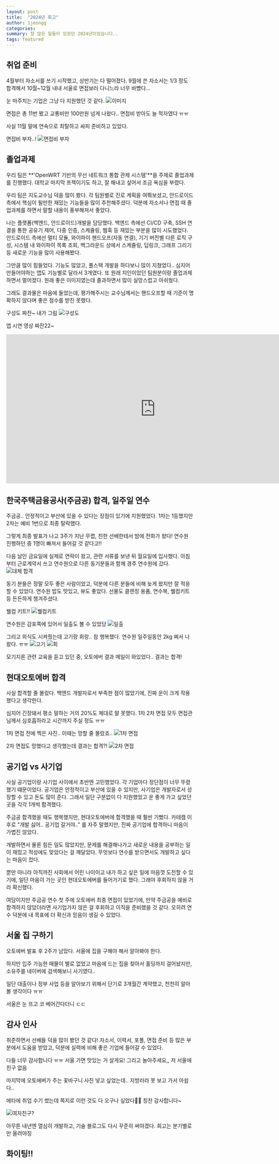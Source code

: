 ```yaml
---
layout: post
title:  "2024년 회고"
author: 1jeongg
categories:
summary: 참 많은 일들이 있었던 2024년이었습니다..
tags: featured
---
```


## 취업 준비
4월부터 자소서를 쓰기 시작했고, 상반기는 다 떨어졌다.
9월에 쓴 자소서는 1/3 정도 합격해서 10월~12월 내내 서울로 면접보러 다니느라 너무 바빴다...

눈 마주치는 기업은 그냥 다 지원했던 것 같다.
![이미지](https://1jeongg.notion.site/image/https%3A%2F%2Fprod-files-secure.s3.us-west-2.amazonaws.com%2Fc256e108-fd9a-4c15-9548-7caa838d19b2%2F2ba784d5-42ce-4639-b9af-495022892b9a%2Fimage.png?table=block&id=16eb79bd-4711-80e2-8124-ec9ae5be5e57&spaceId=c256e108-fd9a-4c15-9548-7caa838d19b2&width=880&userId=&cache=v2)

면접은 총 11번 봤고 교통비만 100만원 넘게 나왔다.. 면접비 받아도 늘 적자였다 ㅠㅠ

사실 11월 말에 연속으로 최탈하고 싸피 준비하고 있었다.

면접비 부자..!
![면접비 부자](https://1jeongg.notion.site/image/https%3A%2F%2Fprod-files-secure.s3.us-west-2.amazonaws.com%2Fc256e108-fd9a-4c15-9548-7caa838d19b2%2F4fecb8be-7132-46c3-872e-379dedd17b13%2Fimage.png?table=block&id=16eb79bd-4711-80d2-9c5a-e6d29cfa9da9&spaceId=c256e108-fd9a-4c15-9548-7caa838d19b2&width=1420&userId=&cache=v2)

## 졸업과제
우리 팀은 **'OpenWRT 기반의 무선 네트워크 통합 관제 시스템'**을 주제로 졸업과제를 진행했다.
대학교 마지막 프젝이기도 하고, 잘 해내고 싶어서 조금 욕심을 부렸다.

우리 팀은 지도교수님 덕을 많이 봤다. 각 팀원별로 진로 계획을 여쭤보셨고, 안드로이드 측에서 핵심이 될만한 재밌는 기능들을 많이 추천해주셨다.
덕분에 자소서나 면접 때 졸업과제를 하면서 말할 내용이 풍부해져서 좋았다.

나는 플랫폼(백엔드, 안드로이드)개발을 담당했다. 백엔드 측에선 CI/CD 구축, SSH 연결을 통한 공유기 제어, 다중 인증, 스케쥴링, 웹훅 등 재밌는 부분을 많이 시도했었다.
안드로이드 측에선 멀티 모듈, 와이파이 핸드오프(자동 연결), 기기 버전별 다른 로직 구성, 시스템 내 와이파이 목록 조회, 백그라운드 상에서 스케쥴링, 딥링크, 그래프 그리기 등 새로운 기능을 많이 사용해봤다.

그만큼 많이 힘들었다. 기능도 많았고, 풀스택 개발을 하다보니 많이 지쳤었다.. 심지어 만들어야하는 앱도 기능별로 달라서 3개였다.
또 원래 지인이었던 팀원분이랑 졸업과제하면서 멀어졌다. 원래 좋은 이미지였는데 졸과하면서 많이 실망스럽고 아쉬웠다.

그래도 결과물은 마음에 들었는데, 평가해주시는 교수님께서는 핸드오프할 때 기준이 명확하지 않다며 좋은 점수를 받진 못했다.

구성도 짜잔~ 내가 그림
![구성도](https://1jeongg.notion.site/image/https%3A%2F%2Fprod-files-secure.s3.us-west-2.amazonaws.com%2Fc256e108-fd9a-4c15-9548-7caa838d19b2%2F032771c4-8f05-4faa-9cc3-ef86abdb21e9%2Fimage.png?table=block&id=16fb79bd-4711-8015-a158-f9b4411bb0a7&spaceId=c256e108-fd9a-4c15-9548-7caa838d19b2&width=1420&userId=&cache=v2)

앱 시연 영상 짜잔22~
<iframe width="800" height="400" src="https://www.youtube.com/embed/cqs0ah1-_uo" frameborder="0" allowfullscreen></iframe>

## 한국주택금융공사(주금공) 합격, 일주일 연수
주금공.. 안정적이고 부산에 있을 수 있다는 장점이 있기에 지원했었다. 1차는 1등했지만 2차는 예비 1번으로 최종 탈락했다.

그렇게 최종 발표가 나고 3주가 지난 무렵, 친한 선배한테서 밤에 전화가 왔다! 연수원 진행하던 중 1명이 빠져서 들어갈 것 같다고!!

다음 날인 금요일에 실제로 연락이 왔고, 관련 서류를 보낸 뒤 월요일에 입사했다. 아침부터 근로계약서 쓰고 연수원으로 다른 동기분들과 함께 경주 연수원에 갔다.
![대체 합격](https://1jeongg.notion.site/image/https%3A%2F%2Fprod-files-secure.s3.us-west-2.amazonaws.com%2Fc256e108-fd9a-4c15-9548-7caa838d19b2%2F65f421fe-f1e3-4d75-8057-fa3302279f8d%2Fimage.png?table=block&id=16fb79bd-4711-8038-9a27-e43ce9223f9a&spaceId=c256e108-fd9a-4c15-9548-7caa838d19b2&width=1110&userId=&cache=v2)

동기 분들은 정말 모두 좋은 사람이었고, 덕분에 다른 분들에 비해 늦게 왔지만 잘 적응할 수 있었다. 연수원 밥도 맛있고, 뷰도 좋았다. 선물도 클렌징 용품, 연수복, 웰컴키트 등 든든하게 챙겨주셨다.

웰컴 키트!!
![웰컴키트](https://1jeongg.notion.site/image/https%3A%2F%2Fprod-files-secure.s3.us-west-2.amazonaws.com%2Fc256e108-fd9a-4c15-9548-7caa838d19b2%2Fc6e44251-557b-410a-83cb-50362cac1ce5%2Fimage.png?table=block&id=16fb79bd-4711-8030-bf03-f9c5fc265e11&spaceId=c256e108-fd9a-4c15-9548-7caa838d19b2&width=1420&userId=&cache=v2)

연수원은 감포쪽에 있어서 일출도 볼 수 있었당
![일출](https://1jeongg.notion.site/image/https%3A%2F%2Fprod-files-secure.s3.us-west-2.amazonaws.com%2Fc256e108-fd9a-4c15-9548-7caa838d19b2%2F717dfb91-aa1d-43fe-827e-afafccb4585f%2Fimage.png?table=block&id=16fb79bd-4711-8043-806d-ebd4aaf29a7e&spaceId=c256e108-fd9a-4c15-9548-7caa838d19b2&width=1420&userId=&cache=v2)

그리고 외식도 시켜줬는데 고기랑 회랑.. 참 행복했다. 연수원 일주일동안 2kg 쪄서 나왔다. ㅠㅠ
![고기](https://1jeongg.notion.site/image/https%3A%2F%2Fprod-files-secure.s3.us-west-2.amazonaws.com%2Fc256e108-fd9a-4c15-9548-7caa838d19b2%2F4e47ac86-13ad-450f-b76b-4d49675a5ddc%2Fimage.png?table=block&id=16fb79bd-4711-809c-a046-f9acbac3fe28&spaceId=c256e108-fd9a-4c15-9548-7caa838d19b2&width=1420&userId=&cache=v2)
![회](https://1jeongg.notion.site/image/https%3A%2F%2Fprod-files-secure.s3.us-west-2.amazonaws.com%2Fc256e108-fd9a-4c15-9548-7caa838d19b2%2Fa3ac4d68-af3b-4d86-9224-7640fd2a458c%2Fimage.png?table=block&id=16fb79bd-4711-8062-a3cb-fd946aa5070b&spaceId=c256e108-fd9a-4c15-9548-7caa838d19b2&width=1420&userId=&cache=v2)

모기지론 관련 교육을 듣고 있던 중, 오토에버 결과 메일이 와있었다.. 결과는 합격!

## 현대오토에버 합격
사실 합격할 줄 몰랐다. 백엔드 개발자로서 부족한 점이 많았기에, 진짜 운이 크게 작용했다고 생각한다.

심지어 긴장돼서 평소 말하는 거의 20%도 제대로 말 못했다. 1차 2차 면접 모두 면접관님께서 심호흡하라고 시간까지 주실 정도 ㅠㅠ

1차 면접 전에 찍은 사진.. 이때는 망할 줄 몰랐죠..
![1차 면접](https://1jeongg.notion.site/image/https%3A%2F%2Fprod-files-secure.s3.us-west-2.amazonaws.com%2Fc256e108-fd9a-4c15-9548-7caa838d19b2%2Fabfeea36-f393-49cc-b122-f100683e21f9%2Fimage.png?table=block&id=16fb79bd-4711-80a8-8597-cfe3012a5414&spaceId=c256e108-fd9a-4c15-9548-7caa838d19b2&width=1420&userId=&cache=v2)

2차 면접도 망했다고 생각했는데 결과는 합격?!
![2차 면접](https://1jeongg.notion.site/image/https%3A%2F%2Fprod-files-secure.s3.us-west-2.amazonaws.com%2Fc256e108-fd9a-4c15-9548-7caa838d19b2%2F4a4cd101-c577-4dac-a2a5-f3319777c64c%2Fimage.png?table=block&id=16eb79bd-4711-80d7-8534-f3a1425dbe72&spaceId=c256e108-fd9a-4c15-9548-7caa838d19b2&width=1290&userId=&cache=v2)

## 공기업 vs 사기업
사실 공기업이랑 사기업 사이에서 초반엔 고민했었다. 각 기업마다 장단점이 너무 뚜렸했기 떄문이었다. 
공기업은 안정적이고 부산에 있을 수 있지만, 사기업은 개발자로서 성장할 수 있고 돈도 많이 준다.
그래서 일단 구분없이 다 지원했었고 운 좋게 가고 싶었던 곳을 각각 1개씩 합격했다.

주금공 합격했을 때도 행복했지만, 현대오토에버에 합격했을 때 훨씬 기뻤다. 
카테캠 이후로 "개발 싫어.. 공기업 갈거야.." 를 자주 말했지만, 진짜 공기업에 합격하니 마음이 가볍진 않았다.

개발하면서 물론 힘든 일도 많았지만, 문제를 해결해나가고 새로운 내용을 공부하는 일이 재밌고 적성에도 맞았다는 걸 깨달았다.
무엇보다 연수를 받으면서도 개발하고 싶다는 마음이 컸다.

뿐만 아니라 아직까진 사회에서 어린 나이이고 내가 하고 싶은 일에 마음껏 도전할 수 있기에, 일단 마음이 가는 곳인 현대오토에버를 들어가기로 했다. 그래야 후회하지 않을 거라 확신했다.

여담이지만 주금공 연수 첫 주에 오토에버 최종 면접이 있었기에, 만약 주금공을 예비로 합격하지 않았더라면 사기업가지 않은 걸 후회하고 이직을 준비했을 것 같다.
오히려 연수 덕분에 내 목표에 더 확신과 믿음이 생길 수 있었다.

## 서울 집 구하기
오토에버 발표 후 2주가 남았다. 서울에 집을 구해야 해서 알아봐야 한다.

하지만 입주 가능한 매물이 별로 없었고 마음에 드는 집을 찾아서 홀딩까지 걸어놨지만, 소유주를 네이버에 검색해보니 사기였다..

일단 대출이나 정부 사업 등을 알아보기 위해서 단기로 3개월간 계약했고, 천천히 알아볼 생각이다 ㅠㅠ

서울은 눈 뜨고 코 베어간다더니 ㄷㄷ

## 감사 인사
취준하면서 선배들 덕을 많이 봤던 것 같다! 자소서, 이력서, 포폴, 면접 준비 등 많은 부분에서 도움을 받았고, 덕분에 실력에 비해 좋은 기업에 들어갈 수 있었다.

다들 너무 감사합니다 ㅠㅠ 서울 가면 맛있는 거 살게요! 그리고 놀아주세요,, 저 서울에 친구 없음

마지막에 오토에버가 주는 꽃바구니 사진 넣고 싶었는데.. 지방러라 못 보고 가서 아쉽다..

에타에 취업 수기 썼는데 쪽지로 이런 것도 다 오구나 싶었다🥵🤣 칭찬 감사합니다~

![여자친구?](https://1jeongg.notion.site/image/https%3A%2F%2Fprod-files-secure.s3.us-west-2.amazonaws.com%2Fc256e108-fd9a-4c15-9548-7caa838d19b2%2Fdd2e4d7a-3db2-48b4-8d71-f146547d97fd%2Fimage.png?table=block&id=16fb79bd-4711-800d-aa7a-f2a0d7266e45&spaceId=c256e108-fd9a-4c15-9548-7caa838d19b2&width=1420&userId=&cache=v2)

아무튼 내년엔 열심히 개발하고, 기술 블로그도 다시 꾸준히 써야겠다. 회고는 분기별로만 올려야징

## 화이팅!!
